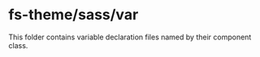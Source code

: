 # fs-theme/sass/var

This folder contains variable declaration files named by their component class.

